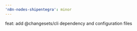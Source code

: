 ```yaml
---
'n8n-nodes-shipentegra': minor
---
```


feat: add @changesets/cli dependency and configuration files
